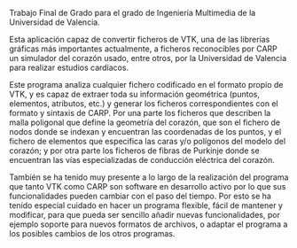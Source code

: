 Trabajo Final de Grado para el grado de Ingeniería Multimedia de la Universidad de Valencia.

Esta aplicación capaz de convertir ficheros de VTK, una de las librerías gráficas más importantes actualmente, a ficheros reconocibles por CARP un simulador del corazón usado, entre otros, por la Universidad de Valencia para realizar estudios cardiacos.

Este programa analiza cualquier fichero codificado en el formato propio de VTK, y es capaz de extraer toda su información geométrica (puntos, elementos, atributos, etc.) y generar los ficheros correspondientes con el formato y sintaxis de CARP. Por una parte los ficheros que describen la malla poligonal que define la geometría del corazón, que son el fichero de nodos donde se indexan y encuentran las coordenadas de los puntos, y el fichero de elementos que especifica las caras y/o polígonos del modelo del corazón; y por otra parte los ficheros de fibras de Purkinje donde se encuentran las vías especializadas de conducción eléctrica del corazón.

También se ha tenido muy presente a lo largo de la realización del programa que tanto VTK como CARP son software en desarrollo activo por lo que sus funcionalidades pueden cambiar con el paso del tiempo. Por esto se ha tenido especial cuidado en hacer un programa flexible, fácil de mantener y modificar, para que pueda ser sencillo añadir nuevas funcionalidades, por ejemplo soporte para nuevos formatos de archivos, o adaptar el programa a los posibles cambios de los otros programas.
